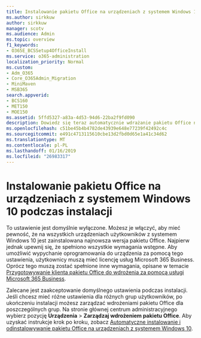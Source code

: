 ```yaml
---
title: Instalowanie pakietu Office na urządzeniach z systemem Windows 10 podczas instalacji
ms.author: sirkkuw
author: sirkkuw
manager: scotv
ms.audience: Admin
ms.topic: overview
f1_keywords:
- O365E_BCSSetup4OfficeInstall
ms.service: o365-administration
localization_priority: Normal
ms.custom:
- Adm_O365
- Core_O365Admin_Migration
- MiniMaven
- MSB365
search.appverid:
- BCS160
- MET150
- MOE150
ms.assetid: 5ffd5327-a83a-4d53-94d6-22ba2f9fd090
description: Dowiedz się teraz automatycznie wdrażanie pakietu Office na urządzeniach 10 systemu Windows podczas instalacji.
ms.openlocfilehash: c51be45b4b4782de43939e648e77239f42492c4c
ms.sourcegitcommit: e491c4713115610cbe13d2fbd0d65e1a41c34d62
ms.translationtype: MT
ms.contentlocale: pl-PL
ms.lasthandoff: 01/16/2019
ms.locfileid: "26983317"
---
```

# <a name="install-office-on-windows-10-during-setup"></a>Instalowanie pakietu Office na urządzeniach z systemem Windows 10 podczas instalacji

To ustawienie jest domyślnie wyłączone. Możesz je włączyć, aby mieć pewność, że na wszystkich urządzeniach użytkowników z systemem Windows 10 jest zainstalowana najnowsza wersja pakietu Office. Najpierw jednak upewnij się, że spełniono wszystkie wymagania wstępne. Aby umożliwić wypychanie oprogramowania do urządzenia za pomocą tego ustawienia, użytkownicy muszą mieć licencję usług Microsoft 365 Business. Oprócz tego muszą zostać spełnione inne wymagania, opisane w temacie [Przygotowywanie klienta pakietu Office do wdrożenia za pomocą usługi Microsoft 365 Business](prepare-for-office-client-deployment.md). 
  
Zalecane jest zaakceptowanie domyślnego ustawienia podczas instalacji. Jeśli chcesz mieć różne ustawienia dla różnych grup użytkowników, po ukończeniu instalacji możesz zarządzać wdrożeniami pakietu Office dla poszczególnych grup. Na stronie głównej centrum administracyjnego wybierz pozycję **Urządzenia** \> **Zarządzaj wdrożeniem pakietu Office**. Aby uzyskać instrukcje krok po kroku, zobacz [Automatyczne instalowanie i odinstalowywanie pakietu Office na urządzeniach z systemem Windows 10](auto-install-or-uninstall-office.md).
  

